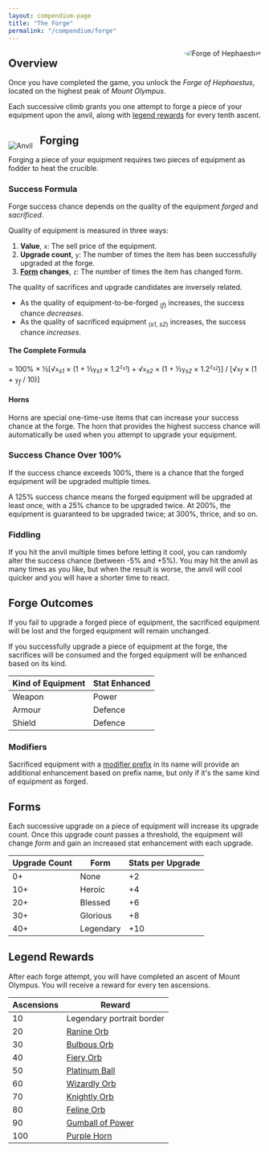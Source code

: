```yaml
---
layout: compendium-page
title: "The Forge"
permalink: "/compendium/forge"
---
```


<span style="float: right;">
  <img {% include independently-sized-image-properties.html path="/assets/img/other/forge.gif" %} alt="Forge of Hephaestus" style="border-radius: 100%; margin-left: 1em; margin-bottom: 1em;" />
</span>

## Overview

Once you have completed the game, you unlock the *Forge of Hephaestus*, located on the highest peak of *Mount Olympus*.

Each successive climb grants you one attempt to forge a piece of your equipment upon the anvil, along with [legend rewards](#legend-rewards) for every tenth ascent.

<span style="float: left;">
  <img {% include independently-sized-image-properties.html path="/assets/img/other/anvil.gif" %} alt="Anvil" style="margin-right: 1em; margin-top: 30px;" />
</span>

## Forging

Forging a piece of your equipment requires two pieces of equipment as fodder to heat the crucible.

### Success Formula

Forge success chance depends on the quality of the equipment *forged* and *sacrificed*.

Quality of equipment is measured in three ways:

1. **Value**, `x`: The sell price of the equipment.
1. **Upgrade count**, `y`: The number of times the item has been successfully upgraded at the forge.
1. **[Form](#forms) changes**, `z`: The number of times the item has changed form.

The quality of sacrifices and upgrade candidates are inversely related.

- As the quality of equipment-to-be-forged <sub>(*f*)</sub> increases, the success chance *decreases*.
- As the quality of sacrificed equipment <sub>(*s1*, *s2*)</sub> increases, the success chance *increases*.

#### The Complete Formula

= 100% × ½[√`x`<sub>*s1*</sub> × (1 + ½`y`<sub>*s1*</sub> × 1.2<sup>`z`<sub>*s1*</sub></sup>) +
√`x`<sub>*s2*</sub> × (1 + ½`y`<sub>*s2*</sub> × 1.2<sup>`z`<sub>*s2*</sub></sup>)] /
[√`x`<sub>*f*</sub> × (1 + `y`<sub>*f*</sub> / 10)]

#### Horns

Horns are special one-time-use items that can increase your success chance at the forge. The horn that provides the highest success chance will automatically be used when you attempt to upgrade your equipment.

### Success Chance Over 100%

If the success chance exceeds 100%, there is a chance that the forged equipment will be upgraded multiple times.

A 125% success chance means the forged equipment will be upgraded at least once, with a 25% chance to be upgraded twice. At 200%, the equipment is guaranteed to be upgraded twice; at 300%, thrice, and so on.

### Fiddling

If you hit the anvil multiple times before letting it cool, you can randomly alter the success chance (between -5% and +5%). You may hit the anvil as many times as you like, but when the result is worse, the anvil will cool quicker and you will have a shorter time to react.

## Forge Outcomes

If you fail to upgrade a forged piece of equipment, the sacrificed equipment will be lost and the forged equipment will remain unchanged.

If you successfully upgrade a piece of equipment at the forge, the sacrifices will be consumed and the forged equipment will be enhanced based on its kind.

|Kind of Equipment|Stat Enhanced|
|-|-|
|Weapon|Power|
|Armour|Defence|
|Shield|Defence|

### Modifiers

Sacrificed equipment with a [modifier prefix](guide#modified-equipment) in its name will provide an additional enhancement based on prefix name, but only if it's the same kind of equipment as forged.

## Forms

Each successive upgrade on a piece of equipment will increase its upgrade count. Once this upgrade count passes a threshold, the equipment will change *form* and gain an increased stat enhancement with each upgrade.

|Upgrade Count|Form|Stats per Upgrade|
|-|-|-|
|0+|<span class="quiet-text">None</span>|+2|
|10+|Heroic|+4|
|20+|Blessed|+6|
|30+|Glorious|+8|
|40+|Legendary|+10|

## Legend Rewards

After each forge attempt, you will have completed an ascent of Mount Olympus. You will receive a reward for every ten ascensions.

|Ascensions|Reward|
|-|-|
|10|Legendary portrait border|
|20|[Ranine Orb](/compendium/miscellaneous#ranine-orb)|
|30|[Bulbous Orb](/compendium/miscellaneous#bulbous-orb)|
|40|[Fiery Orb](/compendium/miscellaneous#fiery-orb)|
|50|[Platinum Ball](/compendium/miscellaneous#platinum-ball)|
|60|[Wizardly Orb](/compendium/miscellaneous#wizardly-orb)|
|70|[Knightly Orb](/compendium/miscellaneous#knightly-orb)|
|80|[Feline Orb](/compendium/miscellaneous#feline-orb)|
|90|[Gumball of Power](/compendium/miscellaneous#gumball-of-power)|
|100|[Purple Horn](/compendium/miscellaneous#purple-horn)|
